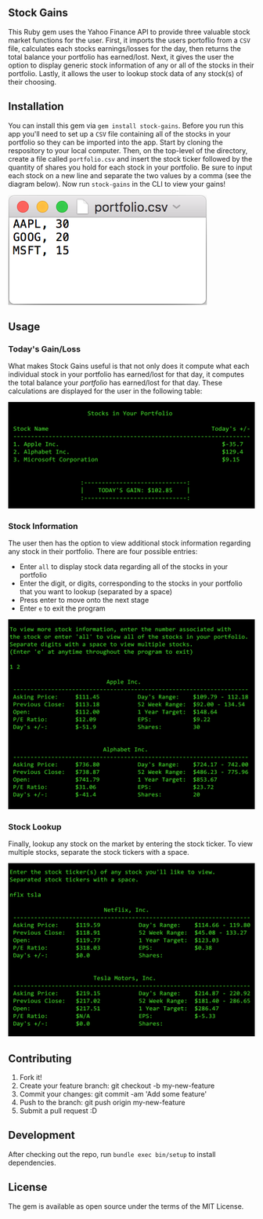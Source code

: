 ## Stock Gains

This Ruby gem uses the Yahoo Finance API to provide three valuable stock market functions for the user. First, it imports the users portoflio from a `CSV` file, calculates each stocks earnings/losses for the day, then returns the total balance your portfolio has earned/lost. Next, it gives the user the option to display generic stock information of any or all of the stocks in their portfolio. Lastly, it allows the user to lookup stock data of any stock(s) of their choosing.  

## Installation

You can install this gem via `gem install stock-gains`. Before you run this app you'll need to set up a `CSV` file containing all of the stocks in your portfolio so they can be imported into the app. Start by cloning the respository to your local computer. Then, on the top-level of the directory, create a file called `portfolio.csv` and insert the stock ticker followed by the quantity of shares you hold for each stock in your portfolio. Be sure to input each stock on a new line and separate the two values by a comma (see the diagram below). Now run `stock-gains` in the CLI to view your gains! 

![](screenshots/portfolio_csv.png)

## Usage

### Today's Gain/Loss

What makes Stock Gains useful is that not only does it compute what each individual stock in your portfolio has earned/lost for that day, it computes the total balance your *portfolio* has earned/lost for that day. These calculations are displayed for the user in the following table:

![](screenshots/port_table.png)

### Stock Information

The user then has the option to view additional stock information regarding any stock in their portfolio. There are four possible entries:

  * Enter `all` to display stock data regarding all of the stocks in your portfolio
  * Enter the digit, or digits, corresponding to the stocks in your portfolio that you want to lookup (separated by a space)
  * Press enter to move onto the next stage 
  * Enter `e` to exit the program

![](screenshots/portfolio_data.png)

### Stock Lookup

Finally, lookup any stock on the market by entering the stock ticker. To view multiple stocks, separate the stock tickers with a space.

![](screenshots/stock_lookup.png)

## Contributing 

1. Fork it!
2. Create your feature branch: git checkout -b my-new-feature
3. Commit your changes: git commit -am 'Add some feature'
4. Push to the branch: git push origin my-new-feature
5. Submit a pull request :D

## Development 

After checking out the repo, run `bundle exec bin/setup` to install dependencies.

## License 

The gem is available as open source under the terms of the MIT License.
